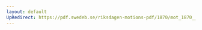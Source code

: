 ```yaml
---
layout: default
UpRedirect: https://pdf.swedeb.se/riksdagen-motions-pdf/1870/mot_1870__ak__00113.pdf
---
```


